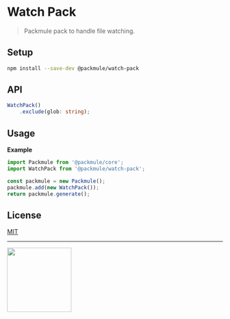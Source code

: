 # Watch Pack

> Packmule pack to handle file watching.

## Setup

```bash
npm install --save-dev @packmule/watch-pack
```

## API

```ts
WatchPack()
    .exclude(glob: string);
```

## Usage

**Example**

```ts
import Packmule from '@packmule/core';
import WatchPack from '@packmule/watch-pack';

const packmule = new Packmule();
packmule.add(new WatchPack());
return packmule.generate();
```

## License

[MIT](https://choosealicense.com/licenses/mit/)

---

[<img src="https://www.pixelart.at/fileadmin/images/logo-new/logo.svg" width="150">](https://www.pixelart.at/)
